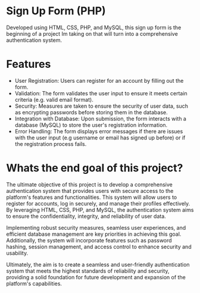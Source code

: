 # Sign Up Form (PHP)

Developed using HTML, CSS, PHP, and MySQL, this sign up form is the beginning of a project Im taking on that will turn into a comprehensive authentication system.

# Features

* User Registration: Users can register for an account by filling out the form.
* Validation: The form validates the user input to ensure it meets certain criteria (e.g. valid email format).
* Security: Measures are taken to ensure the security of user data, such as encrypting passwords before storing them in the database.
* Integration with Database: Upon submission, the form interacts with a database (MySQL) to store the user's registration information.
* Error Handling: The form displays error messages if there are issues with the user input (e.g username or email has signed up before) or if the registration process fails.

# Whats the end goal of this project?

The ultimate objective of this project is to develop a comprehensive authentication system that provides users with secure access to the platform's features and functionalities. This system will allow users to register for accounts, log in securely, and manage their profiles effectively. By leveraging HTML, CSS, PHP, and MySQL, the authentication system aims to ensure the confidentiality, integrity, and reliability of user data. 

Implementing robust security measures, seamless user experiences, and efficient database management are key priorities in achieving this goal. Additionally, the system will incorporate features such as password hashing, session management, and access control to enhance security and usability. 

Ultimately, the aim is to create a seamless and user-friendly authentication system that meets the highest standards of reliability and security, providing a solid foundation for future development and expansion of the platform's capabilities.



